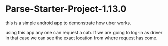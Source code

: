 # Parse-Starter-Project-1.13.0
this is a simple android app to demonstrate how uber works.

using this app any one can request a cab.
If we are going to log-in as driver in that case we can see the exact location from where request has come. 
